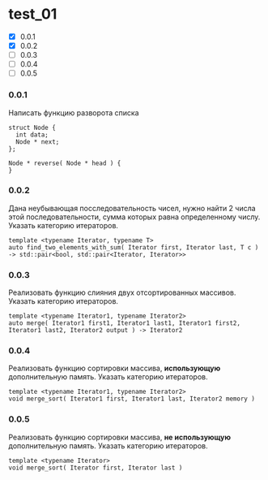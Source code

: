 # test_01

- [x] 0.0.1
- [x] 0.0.2
- [ ] 0.0.3
- [ ] 0.0.4
- [ ] 0.0.5

### 0.0.1

Написать функцию разворота списка
```
struct Node {
  int data;
  Node * next;
};

Node * reverse( Node * head ) {
}
```
### 0.0.2
Дана неубывающая посследовательность чисел, нужно найти 2 числа этой последовательности, сумма которых равна определенному числу. Указать категорию итераторов.
```
template <typename Iterator, typename T>
auto find_two_elements_with_sum( Iterator first, Iterator last, T c )
-> std::pair<bool, std::pair<Iterator, Iterator>>
```
### 0.0.3
Реализовать функцию слияния двух отсортированных массивов. Указать категорию итераторов.
```
template <typename Iterator1, typename Iterator2>
auto merge( Iterator1 first1, Iterator1 last1, Iterator1 first2, Iterator1 last2, Iterator2 output ) -> Iterator2
```
### 0.0.4
Реализовать функцию сортировки массива, **использующую** дополнительную память. Указать категорию итераторов.
```
template <typename Iterator1, typename Iterator2>
void merge_sort( Iterator1 first, Iterator1 last, Iterator2 memory )
```
### 0.0.5
Реализовать функцию сортировки массива, **не использующую** дополнительную память. Указать категорию итераторов.
```
template <typename Iterator>
void merge_sort( Iterator first, Iterator last )
```
